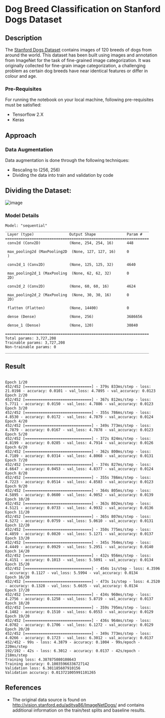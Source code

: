# Dog Breed Classification on Stanford Dogs Dataset
## Description
The <a href= "http://vision.stanford.edu/aditya86/ImageNetDogs/">Stanford Dogs Dataset</a> contains images of 120 breeds of dogs from around the world. This dataset has been built using images and annotation from ImageNet for the task of fine-grained image categorization. It was originally collected for fine-grain image categorization, a challenging problem as certain dog breeds have near identical features or differ in colour and age.

### Pre-Requisites
For running the notebook on your local machine, following pre-requisites must be satisfied:
- Tensorflow 2.X
- Keras

## Approach
### Data Augmentation
Data augmentation is done through the following techniques:
- Rescaling to (256, 256)
- Dividing the data into train and validation by code

## Dividing the Dataset:

![image](https://user-images.githubusercontent.com/78736570/230719263-bc4ba370-e0f0-402f-928a-3660d5894273.png)


### Model Details
```
Model: "sequential"
_________________________________________________________________
 Layer (type)                Output Shape              Param #   
=================================================================
 conv2d (Conv2D)             (None, 254, 254, 16)      448       
                                                                 
 max_pooling2d (MaxPooling2D  (None, 127, 127, 16)     0         
 )                                                               
                                                                 
 conv2d_1 (Conv2D)           (None, 125, 125, 32)      4640      
                                                                 
 max_pooling2d_1 (MaxPooling  (None, 62, 62, 32)       0         
 2D)                                                             
                                                                 
 conv2d_2 (Conv2D)           (None, 60, 60, 16)        4624      
                                                                 
 max_pooling2d_2 (MaxPooling  (None, 30, 30, 16)       0         
 2D)                                                             
                                                                 
 flatten (Flatten)           (None, 14400)             0         
                                                                 
 dense (Dense)               (None, 256)               3686656   
                                                                 
 dense_1 (Dense)             (None, 120)               30840     
                                                                 
=================================================================
Total params: 3,727,208
Trainable params: 3,727,208
Non-trainable params: 0
_________________________________________________________________

```

## Result

```

Epoch 1/20
452/452 [==============================] - 379s 833ms/step - loss: 21.0198 - accuracy: 0.0101 - val_loss: 4.7895 - val_accuracy: 0.0123
Epoch 2/20
452/452 [==============================] - 367s 812ms/step - loss: 5.7711 - accuracy: 0.0150 - val_loss: 4.7886 - val_accuracy: 0.0123
Epoch 3/20
452/452 [==============================] - 355s 786ms/step - loss: 4.8530 - accuracy: 0.0172 - val_loss: 4.7879 - val_accuracy: 0.0124
Epoch 4/20
452/452 [==============================] - 349s 773ms/step - loss: 4.7879 - accuracy: 0.0167 - val_loss: 4.7878 - val_accuracy: 0.0123
Epoch 5/20
452/452 [==============================] - 372s 824ms/step - loss: 4.8199 - accuracy: 0.0285 - val_loss: 4.7914 - val_accuracy: 0.0126
Epoch 6/20
452/452 [==============================] - 362s 800ms/step - loss: 4.7189 - accuracy: 0.0314 - val_loss: 4.8068 - val_accuracy: 0.0131
Epoch 7/20
452/452 [==============================] - 374s 827ms/step - loss: 4.6647 - accuracy: 0.0453 - val_loss: 4.8377 - val_accuracy: 0.0124
Epoch 8/20
452/452 [==============================] - 355s 786ms/step - loss: 4.7223 - accuracy: 0.0514 - val_loss: 4.8583 - val_accuracy: 0.0123
Epoch 9/20
452/452 [==============================] - 364s 805ms/step - loss: 4.5895 - accuracy: 0.0600 - val_loss: 4.9052 - val_accuracy: 0.0139
Epoch 10/20
452/452 [==============================] - 363s 802ms/step - loss: 4.5121 - accuracy: 0.0733 - val_loss: 4.9932 - val_accuracy: 0.0136
Epoch 11/20
452/452 [==============================] - 365s 807ms/step - loss: 4.5272 - accuracy: 0.0759 - val_loss: 5.0610 - val_accuracy: 0.0131
Epoch 12/20
452/452 [==============================] - 350s 775ms/step - loss: 4.4859 - accuracy: 0.0820 - val_loss: 5.1271 - val_accuracy: 0.0137
Epoch 13/20
452/452 [==============================] - 345s 764ms/step - loss: 4.4449 - accuracy: 0.0929 - val_loss: 5.2951 - val_accuracy: 0.0140
Epoch 14/20
452/452 [==============================] - 432s 956ms/step - loss: 4.4151 - accuracy: 0.1013 - val_loss: 5.5091 - val_accuracy: 0.0134
Epoch 15/20
452/452 [==============================] - 454s 1s/step - loss: 4.3596 - accuracy: 0.1127 - val_loss: 5.5994 - val_accuracy: 0.0134
Epoch 16/20
452/452 [==============================] - 473s 1s/step - loss: 4.2520 - accuracy: 0.1328 - val_loss: 5.6635 - val_accuracy: 0.0134
Epoch 17/20
452/452 [==============================] - 434s 960ms/step - loss: 4.2756 - accuracy: 0.1258 - val_loss: 5.8719 - val_accuracy: 0.0137
Epoch 18/20
452/452 [==============================] - 359s 795ms/step - loss: 4.1482 - accuracy: 0.1510 - val_loss: 6.0553 - val_accuracy: 0.0129
Epoch 19/20
452/452 [==============================] - 436s 964ms/step - loss: 4.0702 - accuracy: 0.1706 - val_loss: 6.1272 - val_accuracy: 0.0129
Epoch 20/20
452/452 [==============================] - 349s 773ms/step - loss: 4.0266 - accuracy: 0.1723 - val_loss: 6.3012 - val_accuracy: 0.0137
452/452 - 99s - loss: 4.3879 - accuracy: 0.1004 - 99s/epoch - 220ms/step
192/192 - 42s - loss: 6.3012 - accuracy: 0.0137 - 42s/epoch - 218ms/step
Training loss: 4.387875080108643
Training accuracy: 0.10035966336727142
Validation loss: 6.301185607910156
Validation accuracy: 0.013721005991101265

```

## References
- The original data source is found on http://vision.stanford.edu/aditya86/ImageNetDogs/ and contains additional information on the train/test splits and baseline results.
